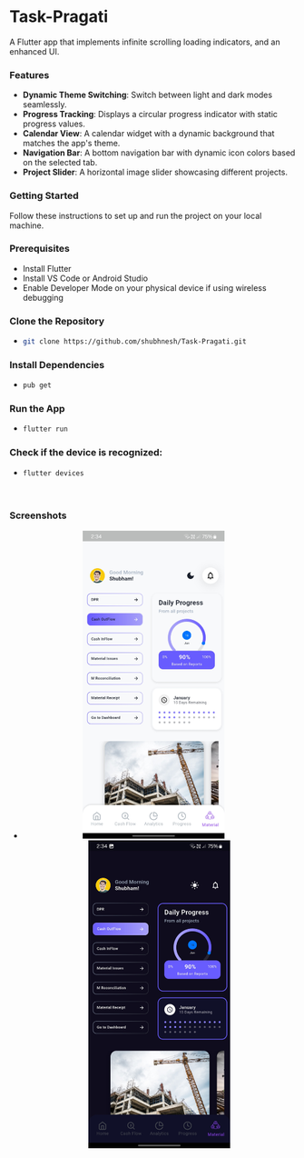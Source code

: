 # Task-Pragati

A Flutter app that implements infinite scrolling loading indicators, and an enhanced UI.

### Features
- **Dynamic Theme Switching**: Switch between light and dark modes seamlessly.
- **Progress Tracking**: Displays a circular progress indicator with static progress values.
- **Calendar View**: A calendar widget with a dynamic background that matches the app's theme.
- **Navigation Bar**: A bottom navigation bar with dynamic icon colors based on the selected tab.
- **Project Slider**: A horizontal image slider showcasing different projects.

### Getting Started
Follow these instructions to set up and run the project on your local machine.

### Prerequisites
- Install Flutter
- Install VS Code or Android Studio
- Enable Developer Mode on your physical device if using wireless debugging

### Clone the Repository
- ```bash
  git clone https://github.com/shubhnesh/Task-Pragati.git

### Install Dependencies
- ```bash
  pub get

### Run the App
- ```bash
  flutter run

### Check if the device is recognized:
- ```bash
  flutter devices

 
 ### Screenshots
 -
    <p align="center">
      <img src="https://github.com/shubhnesh/Task-Pragati/blob/main/Screenshots/light_mode.jpg" width="250" style="margin-right: 20px">
      <img src="https://github.com/shubhnesh/Task-Pragati/blob/main/Screenshots/dark_mode.jpg" width="250">
    </p>





